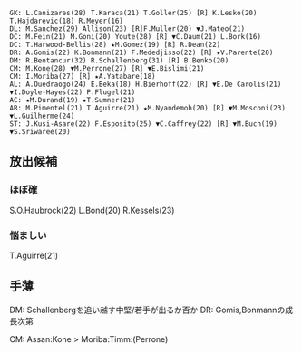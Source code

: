 ```
GK: L.Canizares(28) T.Karaca(21) T.Goller(25) [R] K.Lesko(20) T.Hajdarevic(18) R.Meyer(16)
DL: M.Sanchez(29) Allison(23) [R]F.Muller(20) ▼J.Mateo(21)
DC: M.Fein(21) M.Goni(20) Youte(28) [R] ▼C.Daum(21) L.Bork(16)
DC: T.Harwood-Bellis(28) ★M.Gomez(19) [R] R.Dean(22)
DR: A.Gomis(22) K.Bonmann(21) F.Mededjisso(22) [R] ★V.Parente(20)
DM: R.Bentancur(32) R.Schallenberg(31) [R] B.Benko(20)
CM: M.Kone(28) ▼M.Perrone(27) [R] ▼E.Bislimi(21)
CM: I.Moriba(27) [R] ★A.Yatabare(18)
AL: A.Ouedraogo(24) E.Beka(18) H.Bierhoff(22) [R] ▼E.De Carolis(21) ▼I.Doyle-Hayes(22) P.Flugel(21)
AC: ★M.Durand(19) ★T.Sumner(21)
AR: M.Pimentel(21) T.Aguirre(21) ★M.Nyandemoh(20) [R] ▼M.Mosconi(23) ▼L.Guilherme(24)
ST: J.Kusi-Asare(22) F.Esposito(25) ▼C.Caffrey(22) [R] ▼M.Buch(19) ▼S.Sriwaree(20)
```

## 放出候補
### ほぼ確
S.O.Haubrock(22)
L.Bond(20)
R.Kessels(23)

### 悩ましい
T.Aguirre(21)


## 手薄
DM: Schallenbergを追い越す中堅/若手が出るか否か
DR: Gomis,Bonmannの成長次第

CM: Assan:Kone > Moriba:Timm:(Perrone)  
